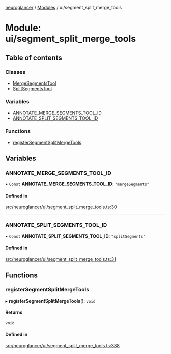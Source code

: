 [neuroglancer](../README.md) / [Modules](../modules.md) / ui/segment\_split\_merge\_tools

# Module: ui/segment\_split\_merge\_tools

## Table of contents

### Classes

- [MergeSegmentsTool](../classes/ui_segment_split_merge_tools.MergeSegmentsTool.md)
- [SplitSegmentsTool](../classes/ui_segment_split_merge_tools.SplitSegmentsTool.md)

### Variables

- [ANNOTATE\_MERGE\_SEGMENTS\_TOOL\_ID](ui_segment_split_merge_tools.md#annotate_merge_segments_tool_id)
- [ANNOTATE\_SPLIT\_SEGMENTS\_TOOL\_ID](ui_segment_split_merge_tools.md#annotate_split_segments_tool_id)

### Functions

- [registerSegmentSplitMergeTools](ui_segment_split_merge_tools.md#registersegmentsplitmergetools)

## Variables

### ANNOTATE\_MERGE\_SEGMENTS\_TOOL\_ID

• `Const` **ANNOTATE\_MERGE\_SEGMENTS\_TOOL\_ID**: ``"mergeSegments"``

#### Defined in

[src/neuroglancer/ui/segment_split_merge_tools.ts:30](https://github.com/ActiveBrainAtlas2/neuroglancer/blob/1beb5d34/src/neuroglancer/ui/segment_split_merge_tools.ts#L30)

___

### ANNOTATE\_SPLIT\_SEGMENTS\_TOOL\_ID

• `Const` **ANNOTATE\_SPLIT\_SEGMENTS\_TOOL\_ID**: ``"splitSegments"``

#### Defined in

[src/neuroglancer/ui/segment_split_merge_tools.ts:31](https://github.com/ActiveBrainAtlas2/neuroglancer/blob/1beb5d34/src/neuroglancer/ui/segment_split_merge_tools.ts#L31)

## Functions

### registerSegmentSplitMergeTools

▸ **registerSegmentSplitMergeTools**(): `void`

#### Returns

`void`

#### Defined in

[src/neuroglancer/ui/segment_split_merge_tools.ts:388](https://github.com/ActiveBrainAtlas2/neuroglancer/blob/1beb5d34/src/neuroglancer/ui/segment_split_merge_tools.ts#L388)
